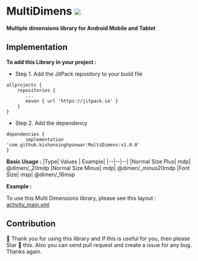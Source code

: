 # MultiDimens [![](https://jitpack.io/v/kishansinghpanwar/MultiDimens.svg)](https://jitpack.io/#kishansinghpanwar/MultiDimens)
**Multiple dimensions library for Android Mobile and Tablet**

## Implementation
 **To add this Library in your project :**
 - Step 1. Add the JitPack repository to your build file
    
    
```
allprojects {
    repositories {
       ...
       maven { url 'https://jitpack.io' }
    }
}
 ```  
   
 - Step 2. Add the dependency
```
dependencies {
       implementation 'com.github.kishansinghpanwar:MultiDimens:v1.0.0'
}
```
**Basic Usage :**
|Type| Values | Example|
|--|--|--|
|Normal Size Plus| mdp| @dimen/_20mdp
|Normal Size Minus| mdp| @dimen/_minus20mdp
|Font Size| msp| @dimen/_16msp


**Example :**

To use this Multi Dimensions library, please see this layout  : [activity_main.xml](https://github.com/kishansinghpanwar/MultiDimens/blob/master/app/src/main/res/layout/activity_main.xml)

## Contribution

🌟 Thank you for using this library and If this is useful for you, then please Star 🌟 this. Also you can send pull request and create a issue for any bug. Thanks again.
